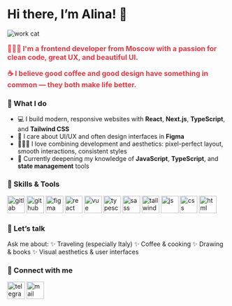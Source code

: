 # Hi there, I’m Alina! 👋

![work cat](https://github.com/user-attachments/assets/51ea88ad-c025-499c-bbc2-b467f384323d)

<p style="color:#e63946; font-weight: bold; font-size: 16px;">
👩🏼‍💻 I'm a frontend developer from Moscow with a passion for clean code, great UX, and beautiful UI. </p> 
<p style="color:#e63946; font-weight: bold; font-size: 16px;">
☕ I believe good coffee and good design have something in common — they both make life better. </p> 


### 💼 What I do

- 💻 I build modern, responsive websites with **React**, **Next.js**, **TypeScript**, and **Tailwind CSS**
- 🎨 I care about UI/UX and often design interfaces in **Figma**
- 🧘🏼‍♀️ I love combining development and aesthetics: pixel-perfect layout, smooth interactions, consistent styles
- 💎 Currently deepening my knowledge of **JavaScript**, **TypeScript**, and **state management** tools

### 🌟 Skills & Tools

<img width="40" alt="gitlab" src="https://github.com/user-attachments/assets/560c1fd7-b9bc-43a0-b639-83549c6e847c" />
<img width="40" alt="github" src="https://github.com/user-attachments/assets/127d1f26-a87e-4537-b9fd-bec8c90c2d4c" />
<img width="40" alt="figma" src="https://github.com/user-attachments/assets/9290c013-b85d-40c4-b8ec-ca5524cf7d9f" />
<img width="40" alt="react" src="https://github.com/user-attachments/assets/81f030d7-954f-4159-8476-afcf0085d632" />
<img width="40" alt="vue" src="https://github.com/user-attachments/assets/7b25f424-a36e-4410-84be-3727a993a736" />
<img width="40" alt="typescript" src="https://github.com/user-attachments/assets/e3def7be-f698-4a92-892d-8ca91eef3891" />
<img width="40" alt="sass" src="https://github.com/user-attachments/assets/b22b5252-d711-49ae-90d9-18953415683b" />
<img width="40" alt="tailwindcss" src="https://github.com/user-attachments/assets/8b9856ae-56c3-4786-b8dc-2143df2c898a" />
<img width="40" alt="js" src="https://github.com/user-attachments/assets/1f66d5aa-cecd-4100-9fc2-7c2f04e2f805" />
<img width="40" alt="css" src="https://github.com/user-attachments/assets/dd7e09e1-873b-45f0-bc3c-9783f87fed4a" />
<img width="40" alt="html" src="https://github.com/user-attachments/assets/dec6a3f6-0602-41b2-bbe9-e8e254269797" />

### 💬 Let’s talk

Ask me about:
✨ Traveling (especially Italy)
✨ Coffee & cooking
✨ Drawing & books
✨ Visual aesthetics & user interfaces

### 📨 Connect with me

[<img width="40" alt="telegram" src="https://github.com/user-attachments/assets/57eb738f-93f3-4e39-95a3-2cb3ed5bba52" />](https://t.me/Alina_IT_developer)  [<img width="40" alt="mail" src="https://github.com/user-attachments/assets/a99b60ff-fe06-450b-9e2c-836596b73b52" />](mailto:Alina.frontend.22@gmail.com)







